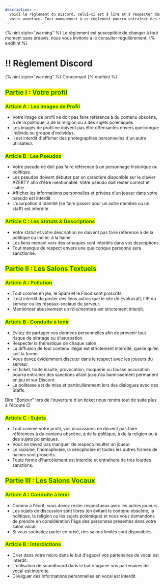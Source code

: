 ```yaml
---
description: >-
  Voici le règlement du Discord, celui-ci est à lire et à respecter durant toute
  votre aventure. Tout manquement à ce règlement pourra entraîner des sanctions, allant du mute temporaire jusqu’au bannissement définitif.
---
```


{% hint style="warning" %}
Le règlement est susceptible de changer à tout moment sans préavis, nous vous invitons à le consulter régulièrement.
{% endhint %}

# ‼️ Règlement Discord

{% hint style="warning" %}
Concernant 
{% endhint %}

## <mark style="color:green;">Partie I : Votre profil</mark>

### <mark style="color:green;">Article A : Les Images de Profil</mark> <a href="#partie-i-votre-profil" id="partie-i-votre-profil"></a>

* Votre image de profil ne doit pas faire référence à du contenu obscène, à de la politique, à de la religion ou à des sujets polémiques.
* Les images de profil ne doivent pas être offensantes envers quelconque individu ou groupe d'individus.
* Il est interdit d'afficher des photographies personnelles d'un autre utilisateur.

### <mark style="color:green;">Article B : Les Pseudos</mark>

* Votre pseudo ne doit pas faire référence à un personnage historique ou politique.
* Les pseudos doivent débuter par un caractère disponible sur le clavier AZERTY afin d'être mentionable. Votre pseudo doit rester correct et lisible.
* Afficher les informations personnelles et privées d'un joueur dans votre pseudo est interdit.
* L'usurpation d'identité (se faire passer pour un autre membre ou un staff) est interdite.

### <mark style="color:green;">Article C : Les Statuts & Descriptions</mark>

* Votre statut et votre description ne doivent pas faire référence à de la politique ou inciter à la haine.
* Les liens menant vers des arnaques sont interdits dans vos descriptions.
* Tout manque de respect envers une quelconque personne sera sanctionné.

## <mark style="color:green;">Partie II : Les Salons Textuels</mark>

### <mark style="color:green;">Article A : Pollution</mark>

* Tout comme en jeu, le Spam et le Flood sont proscrits.
* Il est interdit de poster des liens autres que le site de Evolucraft, l'IP du serveur ou les réseaux-sociaux du serveur.
* Mentionner abusivement un rôle/membre est strictement interdit.

### <mark style="color:green;">Article B : Conduite à tenir</mark>

* Évitez de partager vos données personnelles afin de prévenir tout risque de piratage ou d’usurpation.
* Respecter la thématique de chaque salon.
* La diffusion de tout contenu illégal est strictement interdite, quelle qu’en soit la forme.
* Vous devez évidemment discuter dans le respect avec les joueurs du serveur.
* En ticket, toute insulte, provocation, moquerie ou fausse accusation pourra entrainer des sanctions allant jusqu'au bannissement permanent en jeu et sur Discord.
* La politesse est de mise et particulièrement lors des dialogues avec des Staffs.

Dire "Bonjour" lors de l'ouverture d'un ticket nous rendra tout de suite plus à l'écoute 😉

### <mark style="color:green;">Article C : Sujets</mark>

* Tout comme votre profil, vos discussions ne doivent pas faire références à du contenu obscène, à de la politique, à de la religion ou à des sujets polémiques.
* Vous ne devez pas manquer de respect/insulter un joueur.
* Le racisme, l'homophobie, la xénophobie et toutes les autres formes de haines sont proscrits.
* Toute forme d'harcèlement est interdite et entraînera de très lourdes sanctions.

## <mark style="color:green;">Partie III : Les Salons Vocaux</mark>

### <mark style="color:green;">Article A : Conduite à tenir</mark> <a href="#partie-iii-les-salons-vocaux" id="partie-iii-les-salons-vocaux"></a>

* Comme à l'écrit, vous devez rester respectueux avec les autres joueurs.
* Les sujets de discussion sont libres (en évitant le contenu obscène, la politique, la religion ou les sujets polémique) et nous vous demandons de prendre en considération l'âge des personnes présentes dans votre salon vocal.
* Si vous souhaitez parler en privé, des salons limités sont disponibles.

### <mark style="color:green;">Article B : Interdictions</mark>

* Crier dans votre micro dans le but d'agacer vos partenaires de vocal est interdit.
* L'utilisation de soundboard dans le but d'agacer vos partenaires de vocal est interdite.
* Divulguer des informations personnelles en vocal est interdit.
